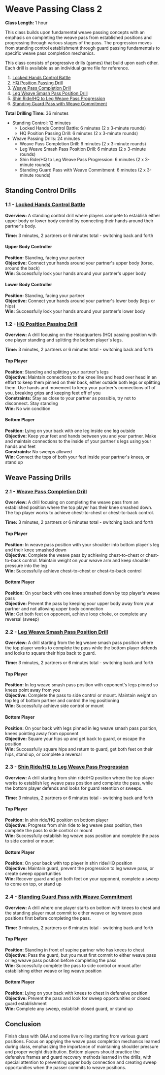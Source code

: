 # Weave Passing Class 2
**Class Length:** 1 hour

This class builds upon fundamental weave passing concepts with an emphasis on completing the weave pass from established positions and progressing through various stages of the pass. The progression moves from standing control establishment through guard passing fundamentals to specific weave pass completion mechanics.

This class consists of progressive drills (games) that build upon each other. Each drill is available as an individual game file for reference.

1. [Locked Hands Control Battle](https://mennlo.github.io/grappling-games/md-viewer.html?file=games/standing/locked-hands-control-battle.md)
2. [HQ Position Passing Drill](https://mennlo.github.io/grappling-games/md-viewer.html?file=games/guard/supine/hq-position-passing-drill.md)
3. [Weave Pass Completion Drill](https://mennlo.github.io/grappling-games/md-viewer.html?file=games/guard/supine/weave-pass-completion-drill.md)
4. [Leg Weave Smash Pass Position Drill](https://mennlo.github.io/grappling-games/md-viewer.html?file=games/guard/supine/leg-weave-smash-pass-position-drill.md)
5. [Shin Ride/HQ to Leg Weave Pass Progression](https://mennlo.github.io/grappling-games/md-viewer.html?file=games/guard/supine/shin-ride-hq-to-leg-weave-progression.md)
6. [Standing Guard Pass with Weave Commitment](https://mennlo.github.io/grappling-games/md-viewer.html?file=games/guard/supine/standing-guard-pass-weave-commitment.md)

**Total Drilling Time:** 36 minutes
- Standing Control: 12 minutes
  - Locked Hands Control Battle: 6 minutes (2 x 3-minute rounds)
  - HQ Position Passing Drill: 6 minutes (2 x 3-minute rounds)
- Weave Passing Drills: 24 minutes
  - Weave Pass Completion Drill: 6 minutes (2 x 3-minute rounds)
  - Leg Weave Smash Pass Position Drill: 6 minutes (2 x 3-minute rounds)
  - Shin Ride/HQ to Leg Weave Pass Progression: 6 minutes (2 x 3-minute rounds)
  - Standing Guard Pass with Weave Commitment: 6 minutes (2 x 3-minute rounds)

## Standing Control Drills

### 1.1 - [Locked Hands Control Battle](https://mennlo.github.io/grappling-games/md-viewer.html?file=games/standing/locked-hands-control-battle.md)

**Overview:** A standing control drill where players compete to establish either upper body or lower body control by connecting their hands around their partner's body.

**Time:** 3 minutes, 2 partners or 6 minutes total - switching back and forth

#### Upper Body Controller
**Position:** Standing, facing your partner  
**Objective:** Connect your hands around your partner's upper body (torso, around the back)  
**Win:** Successfully lock your hands around your partner's upper body  

#### Lower Body Controller
**Position:** Standing, facing your partner  
**Objective:** Connect your hands around your partner's lower body (legs or hips)  
**Win:** Successfully lock your hands around your partner's lower body  

### 1.2 - [HQ Position Passing Drill](https://mennlo.github.io/grappling-games/md-viewer.html?file=games/guard/supine/hq-position-passing-drill.md)

**Overview:** A drill focusing on the Headquarters (HQ) passing position with one player standing and splitting the bottom player's legs.

**Time:** 3 minutes, 2 partners or 6 minutes total - switching back and forth

#### Top Player
**Position:** Standing and splitting your partner's legs  
**Objective:** Maintain connections to the knee line and head over head in an effort to keep them pinned on their back, either outside both legs or splitting them. Use hands and movement to keep your partner's connections off of you, breaking grips and keeping feet off of you  
**Constraints:** Stay as close to your partner as possible, try not to disconnect. Stay standing  
**Win:** No win condition  

#### Bottom Player
**Position:** Lying on your back with one leg inside one leg outside  
**Objective:** Keep your feet and hands between you and your partner. Make and maintain connections to the inside of your partner's legs using your hands and feet  
**Constraints:** No sweeps allowed  
**Win:** Connect the tops of both your feet inside your partner's knees, or stand up  

## Weave Passing Drills

### 2.1 - [Weave Pass Completion Drill](https://mennlo.github.io/grappling-games/md-viewer.html?file=games/guard/supine/weave-pass-completion-drill.md)

**Overview:** A drill focusing on completing the weave pass from an established position where the top player has their knee smashed down. The top player works to achieve chest-to-chest or chest-to-back control.

**Time:** 3 minutes, 2 partners or 6 minutes total - switching back and forth

#### Top Player
**Position:** In weave pass position with your shoulder into bottom player's leg and their knee smashed down  
**Objective:** Complete the weave pass by achieving chest-to-chest or chest-to-back control. Maintain weight on your weave arm and keep shoulder pressure into the leg  
**Win:** Successfully achieve chest-to-chest or chest-to-back control  

#### Bottom Player
**Position:** On your back with one knee smashed down by top player's weave pass  
**Objective:** Prevent the pass by keeping your upper body away from your partner and not allowing upper body connection  
**Win:** Get both feet on opponent, achieve loop choke, or complete any reversal (sweep)  

### 2.2 - [Leg Weave Smash Pass Position Drill](https://mennlo.github.io/grappling-games/md-viewer.html?file=games/guard/supine/leg-weave-smash-pass-position-drill.md)

**Overview:** A drill starting from the leg weave smash pass position where the top player works to complete the pass while the bottom player defends and looks to square their hips back to guard.

**Time:** 3 minutes, 2 partners or 6 minutes total - switching back and forth

#### Top Player
**Position:** In leg weave smash pass position with opponent's legs pinned so knees point away from you  
**Objective:** Complete the pass to side control or mount. Maintain weight on top leg of bottom partner and control the leg positioning  
**Win:** Successfully achieve side control or mount  

#### Bottom Player
**Position:** On your back with legs pinned in leg weave smash pass position, knees pointing away from opponent  
**Objective:** Square your hips up and get back to guard, or escape the position  
**Win:** Successfully square hips and return to guard, get both feet on their hips, stand up, or complete a reversal  

### 2.3 - [Shin Ride/HQ to Leg Weave Pass Progression](https://mennlo.github.io/grappling-games/md-viewer.html?file=games/guard/supine/shin-ride-hq-to-leg-weave-progression.md)

**Overview:** A drill starting from shin ride/HQ position where the top player works to establish leg weave pass position and complete the pass, while the bottom player defends and looks for guard retention or sweeps.

**Time:** 3 minutes, 2 partners or 6 minutes total - switching back and forth

#### Top Player
**Position:** In shin ride/HQ position on bottom player  
**Objective:** Progress from shin ride to leg weave pass position, then complete the pass to side control or mount  
**Win:** Successfully establish leg weave pass position and complete the pass to side control or mount  

#### Bottom Player
**Position:** On your back with top player in shin ride/HQ position  
**Objective:** Maintain guard, prevent the progression to leg weave pass, or create sweep opportunities  
**Win:** Recover guard and get both feet on your opponent, complete a sweep to come on top, or stand up  

### 2.4 - [Standing Guard Pass with Weave Commitment](https://mennlo.github.io/grappling-games/md-viewer.html?file=games/guard/supine/standing-guard-pass-weave-commitment.md)

**Overview:** A drill where one player starts on bottom with knees to chest and the standing player must commit to either weave or leg weave pass positions first before completing the pass.

**Time:** 3 minutes, 2 partners or 6 minutes total - switching back and forth

#### Top Player
**Position:** Standing in front of supine partner who has knees to chest  
**Objective:** Pass the guard, but you must first commit to either weave pass or leg weave pass position before completing the pass  
**Win:** Successfully complete the pass to side control or mount after establishing either weave or leg weave position  

#### Bottom Player
**Position:** Lying on your back with knees to chest in defensive position  
**Objective:** Prevent the pass and look for sweep opportunities or closed guard establishment  
**Win:** Complete any sweep, establish closed guard, or stand up  

## Conclusion

Finish class with Q&A and some live rolling starting from various guard positions. Focus on applying the weave pass completion mechanics learned during class, emphasizing the importance of maintaining shoulder pressure and proper weight distribution. Bottom players should practice the defensive frames and guard recovery methods learned in the drills, with special attention to preventing upper body connection and creating sweep opportunities when the passer commits to weave positions.